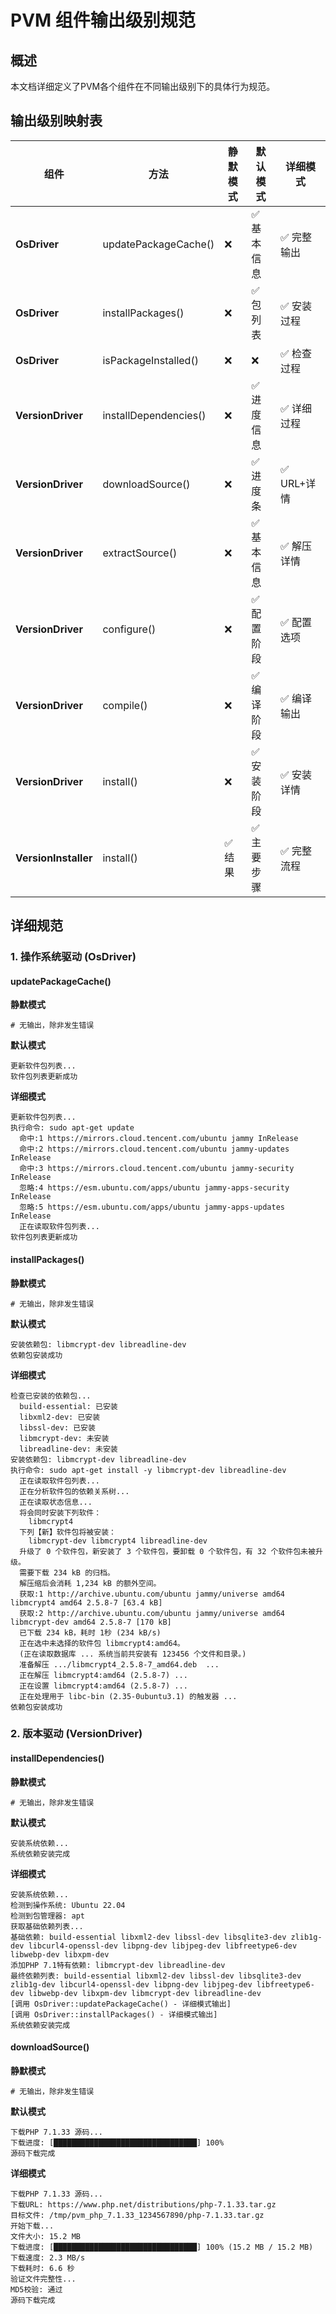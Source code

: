 # PVM 组件输出级别规范

## 概述

本文档详细定义了PVM各个组件在不同输出级别下的具体行为规范。

## 输出级别映射表

| 组件 | 方法 | 静默模式 | 默认模式 | 详细模式 |
|------|------|----------|----------|----------|
| **OsDriver** | updatePackageCache() | ❌ | ✅ 基本信息 | ✅ 完整输出 |
| **OsDriver** | installPackages() | ❌ | ✅ 包列表 | ✅ 安装过程 |
| **OsDriver** | isPackageInstalled() | ❌ | ❌ | ✅ 检查过程 |
| **VersionDriver** | installDependencies() | ❌ | ✅ 进度信息 | ✅ 详细过程 |
| **VersionDriver** | downloadSource() | ❌ | ✅ 进度条 | ✅ URL+详情 |
| **VersionDriver** | extractSource() | ❌ | ✅ 基本信息 | ✅ 解压详情 |
| **VersionDriver** | configure() | ❌ | ✅ 配置阶段 | ✅ 配置选项 |
| **VersionDriver** | compile() | ❌ | ✅ 编译阶段 | ✅ 编译输出 |
| **VersionDriver** | install() | ❌ | ✅ 安装阶段 | ✅ 安装详情 |
| **VersionInstaller** | install() | ✅ 结果 | ✅ 主要步骤 | ✅ 完整流程 |

## 详细规范

### 1. 操作系统驱动 (OsDriver)

#### updatePackageCache()

**静默模式**
```
# 无输出，除非发生错误
```

**默认模式**
```
更新软件包列表...
软件包列表更新成功
```

**详细模式**
```
更新软件包列表...
执行命令: sudo apt-get update
  命中:1 https://mirrors.cloud.tencent.com/ubuntu jammy InRelease
  命中:2 https://mirrors.cloud.tencent.com/ubuntu jammy-updates InRelease
  命中:3 https://mirrors.cloud.tencent.com/ubuntu jammy-security InRelease
  忽略:4 https://esm.ubuntu.com/apps/ubuntu jammy-apps-security InRelease
  忽略:5 https://esm.ubuntu.com/apps/ubuntu jammy-apps-updates InRelease
  正在读取软件包列表...
软件包列表更新成功
```

#### installPackages()

**静默模式**
```
# 无输出，除非发生错误
```

**默认模式**
```
安装依赖包: libmcrypt-dev libreadline-dev
依赖包安装成功
```

**详细模式**
```
检查已安装的依赖包...
  build-essential: 已安装
  libxml2-dev: 已安装
  libssl-dev: 已安装
  libmcrypt-dev: 未安装
  libreadline-dev: 未安装
安装依赖包: libmcrypt-dev libreadline-dev
执行命令: sudo apt-get install -y libmcrypt-dev libreadline-dev
  正在读取软件包列表...
  正在分析软件包的依赖关系树...
  正在读取状态信息...
  将会同时安装下列软件：
    libmcrypt4
  下列【新】软件包将被安装：
    libmcrypt-dev libmcrypt4 libreadline-dev
  升级了 0 个软件包，新安装了 3 个软件包，要卸载 0 个软件包，有 32 个软件包未被升级。
  需要下载 234 kB 的归档。
  解压缩后会消耗 1,234 kB 的额外空间。
  获取:1 http://archive.ubuntu.com/ubuntu jammy/universe amd64 libmcrypt4 amd64 2.5.8-7 [63.4 kB]
  获取:2 http://archive.ubuntu.com/ubuntu jammy/universe amd64 libmcrypt-dev amd64 2.5.8-7 [170 kB]
  已下载 234 kB，耗时 1秒 (234 kB/s)
  正在选中未选择的软件包 libmcrypt4:amd64。
  (正在读取数据库 ... 系统当前共安装有 123456 个文件和目录。)
  准备解压 .../libmcrypt4_2.5.8-7_amd64.deb  ...
  正在解压 libmcrypt4:amd64 (2.5.8-7) ...
  正在设置 libmcrypt4:amd64 (2.5.8-7) ...
  正在处理用于 libc-bin (2.35-0ubuntu3.1) 的触发器 ...
依赖包安装成功
```

### 2. 版本驱动 (VersionDriver)

#### installDependencies()

**静默模式**
```
# 无输出，除非发生错误
```

**默认模式**
```
安装系统依赖...
系统依赖安装完成
```

**详细模式**
```
安装系统依赖...
检测到操作系统: Ubuntu 22.04
检测到包管理器: apt
获取基础依赖列表...
基础依赖: build-essential libxml2-dev libssl-dev libsqlite3-dev zlib1g-dev libcurl4-openssl-dev libpng-dev libjpeg-dev libfreetype6-dev libwebp-dev libxpm-dev
添加PHP 7.1特有依赖: libmcrypt-dev libreadline-dev
最终依赖列表: build-essential libxml2-dev libssl-dev libsqlite3-dev zlib1g-dev libcurl4-openssl-dev libpng-dev libjpeg-dev libfreetype6-dev libwebp-dev libxpm-dev libmcrypt-dev libreadline-dev
[调用 OsDriver::updatePackageCache() - 详细模式输出]
[调用 OsDriver::installPackages() - 详细模式输出]
系统依赖安装完成
```

#### downloadSource()

**静默模式**
```
# 无输出，除非发生错误
```

**默认模式**
```
下载PHP 7.1.33 源码...
下载进度: [████████████████████████████████] 100%
源码下载完成
```

**详细模式**
```
下载PHP 7.1.33 源码...
下载URL: https://www.php.net/distributions/php-7.1.33.tar.gz
目标文件: /tmp/pvm_php_7.1.33_1234567890/php-7.1.33.tar.gz
开始下载...
文件大小: 15.2 MB
下载进度: [████████████████████████████████] 100% (15.2 MB / 15.2 MB)
下载速度: 2.3 MB/s
下载耗时: 6.6 秒
验证文件完整性...
MD5校验: 通过
源码下载完成
```
